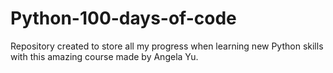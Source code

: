# Python-100-days-of-code
Repository created to store all my progress when learning new Python skills with this amazing course made by Angela Yu.
